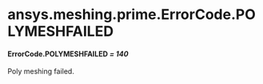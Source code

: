# ansys.meshing.prime.ErrorCode.POLYMESHFAILED

#### ErrorCode.POLYMESHFAILED *= 140*

Poly meshing failed.

<!-- !! processed by numpydoc !! -->
